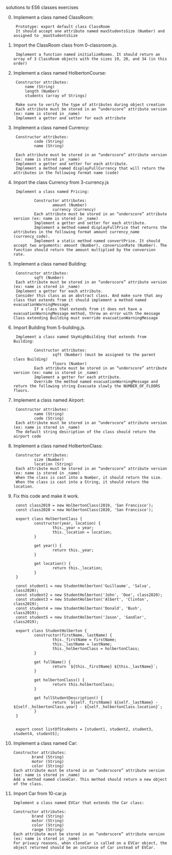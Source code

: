 solutions to ES6 classes exercises

0. Implement a class named ClassRoom:

        Prototype: export default class ClassRoom
        It should accept one attribute named maxStudentsSize (Number) and assigned to _maxStudentsSize

1. Import the ClassRoom class from 0-classroom.js.

        Implement a function named initializeRooms. It should return an array of 3 ClassRoom objects with the sizes 19, 20, and 34 (in this order)

2. Implement a class named HolbertonCourse:

        Constructor attributes:
            name (String)
            length (Number)
            students (array of Strings)

        Make sure to verify the type of attributes during object creation
        Each attribute must be stored in an “underscore” attribute version (ex: name is stored in _name)
        Implement a getter and setter for each attribute

3. Implement a class named Currency:

        Constructor attributes:
                code (String)
                name (String)

        Each attribute must be stored in an “underscore” attribute version (ex: name is stored in _name)
        Implement a getter and setter for each attribute.
        Implement a method named displayFullCurrency that will return the attributes in the following format name (code)

4. Import the class Currency from 3-currency.js

        Implement a class named Pricing:

                Constructor attributes:
                        amount (Number)
                        currency (Currency)
                Each attribute must be stored in an “underscore” attribute version (ex: name is stored in _name)
                Implement a getter and setter for each attribute.
                Implement a method named displayFullPrice that returns the attributes in the following format amount currency_name (currency_code).
                Implement a static method named convertPrice. It should accept two arguments: amount (Number), conversionRate (Number). The function should return the amount multiplied by the conversion rate.

5. Implement a class named Building:

        Constructor attributes:
                sqft (Number)
        Each attribute must be stored in an “underscore” attribute version (ex: name is stored in _name)
        Implement a getter for each attribute.
        Consider this class as an abstract class. And make sure that any class that extends from it should implement a method named evacuationWarningMessage.
                If a class that extends from it does not have a evacuationWarningMessage method, throw an error with the message Class extending Building must override evacuationWarningMessage

6. Import Building from 5-building.js.

        Implement a class named SkyHighBuilding that extends from Building:

                Constructor attributes:
                        sqft (Number) (must be assigned to the parent class Building)
                        floors (Number)
                Each attribute must be stored in an “underscore” attribute version (ex: name is stored in _name)
                Implement a getter for each attribute.
                Override the method named evacuationWarningMessage and return the following string Evacuate slowly the NUMBER_OF_FLOORS floors.

7. Implement a class named Airport:

        Constructor attributes:
                name (String)
                code (String)
        Each attribute must be stored in an “underscore” attribute version (ex: name is stored in _name)
        The default string description of the class should return the airport code

8. Implement a class named HolbertonClass:

        Constructor attributes:
                size (Number)
                location (String)
        Each attribute must be stored in an “underscore” attribute version (ex: name is stored in _name)
        When the class is cast into a Number, it should return the size.
        When the class is cast into a String, it should return the location.

9. Fix this code and make it work.

        const class2019 = new HolbertonClass(2019, 'San Francisco');
        const class2020 = new HolbertonClass(2020, 'San Francisco');

        export class HolbertonClass {
                constructor(year, location) {
                        this._year = year;
                        this._location = location;
                }

                get year() {
                        return this._year;
                }

                get location() {
                        return this._location;
                }
        }

        const student1 = new StudentHolberton('Guillaume', 'Salva', class2020);
        const student2 = new StudentHolberton('John', 'Doe', class2020);
        const student3 = new StudentHolberton('Albert', 'Clinton', class2019);
        const student4 = new StudentHolberton('Donald', 'Bush', class2019);
        const student5 = new StudentHolberton('Jason', 'Sandler', class2019);

        export class StudentHolberton {
                constructor(firstName, lastName) {
                        this._firstName = firstName;
                        this._lastName = lastName;
                        this._holbertonClass = holbertonClass;
                }

                get fullName() {
                        return `${this._firstName} ${this._lastName}`;
                }

                get holbertonClass() {
                        return this.holbertonClass;
                }

                get fullStudentDescription() {
                        return `${self._firstName} ${self._lastName} - ${self._holbertonClass.year} - ${self._holbertonClass.location}`;
                }
        }


        export const listOfStudents = [student1, student2, student3, student4, student5];

10. Implement a class named Car:

        Constructor attributes:
                brand (String)
                motor (String)
                color (String)
        Each attribute must be stored in an “underscore” attribute version (ex: name is stored in _name)
        Add a method named cloneCar. This method should return a new object of the class.

11. Import Car from 10-car.js

        Implement a class named EVCar that extends the Car class:

        Constructor attributes:
                brand (String)
                motor (String)
                color (String)
                range (String)
        Each attribute must be stored in an “underscore” attribute version (ex: name is stored in _name)
        For privacy reasons, when cloneCar is called on a EVCar object, the object returned should be an instance of Car instead of EVCar.
